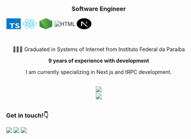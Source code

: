 <div align="left">
     <h3 align="center">Software Engineer</h3>
      <div align='center' style='display:inline-block;margin-bottom:15px'>
  <img align="center" alt="Ts" height="30" width="40" src="https://raw.githubusercontent.com/devicons/devicon/master/icons/typescript/typescript-plain.svg">
  <img align="center" alt="React" height="30" width="40" src="https://raw.githubusercontent.com/devicons/devicon/master/icons/react/react-original.svg">
    <img align="center" alt="CSS" height="30" width="40" src="https://raw.githubusercontent.com/devicons/devicon/master/icons/nodejs/nodejs-original.svg">
  <img align="center" alt="HTML" height="30" width="40" src="https://raw.githubusercontent.com/jmnote/z-icons/master/svg/java.svg">
  <img align="center" alt="HTML" height="30" width="40" src="https://raw.githubusercontent.com/devicons/devicon/master/icons/nextjs/nextjs-original.svg">
  </div>
     </div>
<br>
<div class="profile" align="center">
  <p>🧑🏻‍🎓 Graduated in  Systems of Internet from Instituto Federal da Paraíba</p>
  <b><p>9 years of experience with development</p></b>
  <p> I am currently specializing in Next.js and tRPC development.</p>
</div>

<div align="center">
  <br>
  <img src="https://github-readme-streak-stats.herokuapp.com/?user=rafaelmedeirosjob&theme=black-ice&hide_border=false" />
   <br>
  <img src="https://github-readme-stats.vercel.app/api/top-langs/?username=rafaelmedeirosjob&theme=black-ice&hide_border=false&include_all_commits=false&count_private=false&layout=compact" />
</div>

##

<h3 align="left">Get in touch!👇</h3>
<a href = "mailto:rafaelmedeirosjob@gmail.com" align="left"><img src="https://img.shields.io/badge/-Gmail-%23333?style=for-the-badge&logo=gmail&logoColor=white" target="_blank"></a>
<a href="https://www.linkedin.com/in/rafael-medeiros-pb/" target="_blank" align="left"><img src="https://img.shields.io/badge/-LinkedIn-%230077B5?style=for-the-badge&logo=linkedin&logoColor=white" target="_blank"></a> 
<a target="_blank" href="https://www.instagram.com/rafaelfmedeiross"><img src="https://img.shields.io/badge/Instagram-E4405F?style=for-the-badge&logo=instagram&logoColor=white"></a>  
  

<!-- Proudly created with GPRM ( https://gprm.itsvg.in ) -->
